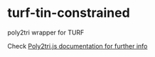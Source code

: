 # turf-tin-constrained
poly2tri wrapper for TURF

Check [Poly2tri.js documentation for further info](https://github.com/r3mi/poly2tri.js/blob/master/README.md)
